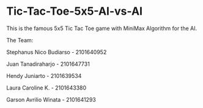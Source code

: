# Tic-Tac-Toe-5x5-AI-vs-AI

This is the famous 5x5 Tic Tac Toe game with MiniMax Algorithm for the AI.

The Team:

Stephanus Nico Budiarso - 2101640952

Juan Tanadiraharjo - 2101647731

Hendy Juniarto - 2101639534

Laura Caroline K. - 2101643380

Garson Avrilio Winata - 2101641293
